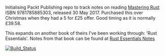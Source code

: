 Initialising Packt Publishing repo to track notes on reading [Mastering Rust](https://www.packtpub.com/application-development/mastering-rust) ISBN 9781785885303, released 30 May 2017. Purchased this over Christmas when they had a 5 for £25 offer. Good timing as it is normally £39.58.

This expands on another book of theirs I've been working through: 'Rust Essentials'. Notes from that book can be found at [Rust Essentials Notes](/rust/rust-essentials/notes.md)

[![Build_Status](https://travis-ci.org/bunnybooboo/learning-path/rust/mastering-rust.svg?branch=master)](https://travis-ci.org/bunnybooboo/learning-path/rust/mastering-rust)
